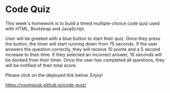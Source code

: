 <h1>Code Quiz</h1>

This week's homework is to build a timed multiple-choice code quiz used with HTML, Bootstrap and JavaScript. 

User will be greeted with a blue button to start their quiz. Once they press the button, the timer will start running down from 75 seconds. If the user answers the question correctly, they will receive 10 points and a 5 second increase to their time. If they selected an incorrect answer, 10 seconds will be docked from their timer. Once the user has completed all questions, they will be notified of their total score.

 Please click on the deployed link below. Enjoy!

 https://vsomsouk.github.io/code-quiz/



